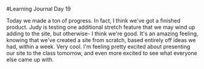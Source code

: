 #Learning Journal Day 19

Today we made a ton of progress. In fact, I think we've got a finished product. Judy is testing one additional stretch feature that we may wind up adding to the site, but otherwise- I think we're good. It's an amazing feeling, knowing that we've created a site from scratch, based entirely off ideas we had, within a week. Very cool. I'm feeling pretty excited about presenting our site to the class tomorrow, and even more excited to see what everyone else came up with.
